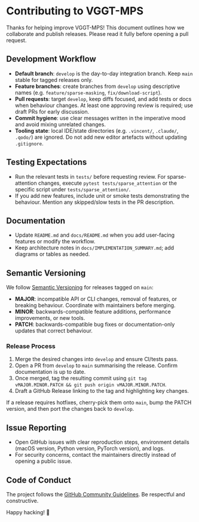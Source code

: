 # Contributing to VGGT-MPS

Thanks for helping improve VGGT-MPS! This document outlines how we collaborate and publish releases. Please read it fully before opening a pull request.

## Development Workflow

- **Default branch**: `develop` is the day-to-day integration branch. Keep `main` stable for tagged releases only.
- **Feature branches**: create branches from `develop` using descriptive names (e.g. `feature/sparse-masking`, `fix/download-script`).
- **Pull requests**: target `develop`, keep diffs focused, and add tests or docs when behaviour changes. At least one approving review is required; use draft PRs for early discussion.
- **Commit hygiene**: use clear messages written in the imperative mood and avoid mixing unrelated changes.
- **Tooling state**: local IDE/state directories (e.g. `.vincent/`, `.claude/`, `.qodo/`) are ignored. Do not add new editor artefacts without updating `.gitignore`.

## Testing Expectations

- Run the relevant tests in `tests/` before requesting review. For sparse-attention changes, execute `pytest tests/sparse_attention` or the specific script under `tests/sparse_attention/`.
- If you add new features, include unit or smoke tests demonstrating the behaviour. Mention any skipped/slow tests in the PR description.

## Documentation

- Update `README.md` and `docs/README.md` when you add user-facing features or modify the workflow.
- Keep architecture notes in `docs/IMPLEMENTATION_SUMMARY.md`; add diagrams or tables as needed.

## Semantic Versioning

We follow [Semantic Versioning](https://semver.org/) for releases tagged on `main`:

- **MAJOR**: incompatible API or CLI changes, removal of features, or breaking behaviour. Coordinate with maintainers before merging.
- **MINOR**: backwards-compatible feature additions, performance improvements, or new tools.
- **PATCH**: backwards-compatible bug fixes or documentation-only updates that correct behaviour.

### Release Process

1. Merge the desired changes into `develop` and ensure CI/tests pass.
2. Open a PR from `develop` to `main` summarising the release. Confirm documentation is up to date.
3. Once merged, tag the resulting commit using `git tag vMAJOR.MINOR.PATCH && git push origin vMAJOR.MINOR.PATCH`.
4. Draft a GitHub Release linking to the tag and highlighting key changes.

If a release requires hotfixes, cherry-pick them onto `main`, bump the PATCH version, and then port the changes back to `develop`.

## Issue Reporting

- Open GitHub issues with clear reproduction steps, environment details (macOS version, Python version, PyTorch version), and logs.
- For security concerns, contact the maintainers directly instead of opening a public issue.

## Code of Conduct

The project follows the [GitHub Community Guidelines](https://docs.github.com/site-policy/github-terms/github-community-guidelines). Be respectful and constructive.

Happy hacking! 🍎
